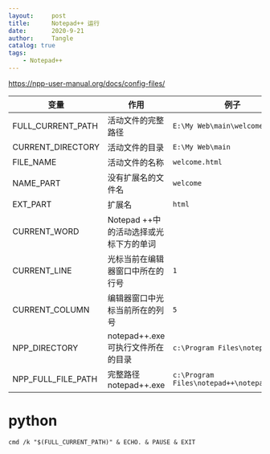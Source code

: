 ```yaml
---
layout:     post
title:      Notepad++ 运行
date:       2020-9-21
author:     Tangle
catalog: true
tags:
    - Notepad++
---
```


<https://npp-user-manual.org/docs/config-files/>

| 变量               | 作用                                   | 例子                                       |
| ------------------ | -------------------------------------- | ------------------------------------------ |
| FULL_CURRENT_PATH  | 活动文件的完整路径                     | `E:\My Web\main\welcome.html`              |
| CURRENT_DIRECTORY  | 活动文件的目录                         | `E:\My Web\main`                           |
| FILE_NAME          | 活动文件的名称                         | `welcome.html`                             |
| NAME_PART          | 没有扩展名的文件名                     | `welcome`                                  |
| EXT_PART           | 扩展名                                 | `html`                                     |
| CURRENT_WORD       | Notepad ++中的活动选择或光标下方的单词 |                                            |
| CURRENT_LINE       | 光标当前在编辑器窗口中所在的行号       | `1`                                        |
| CURRENT_COLUMN     | 编辑器窗口中光标当前所在的列号         | `5`                                        |
| NPP_DIRECTORY      | notepad++.exe可执行文件所在的目录      | `c:\Program Files\notepad++`               |
| NPP_FULL_FILE_PATH | 完整路径 notepad++.exe                 | `c:\Program Files\notepad++\notepad++.exe` |

# python

```
cmd /k "$(FULL_CURRENT_PATH)" & ECHO. & PAUSE & EXIT
```
